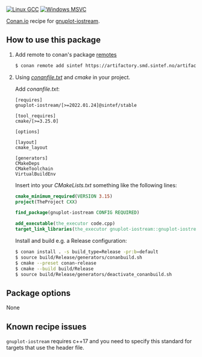 [![Linux GCC](https://github.com/sintef-ocean/conan-gnuplot-iostream/workflows/Linux%20GCC/badge.svg)](https://github.com/sintef-ocean/conan-gnuplot-iostream/actions?query=workflow%3A"Linux+GCC")
[![Windows MSVC](https://github.com/sintef-ocean/conan-gnuplot-iostream/workflows/Windows%20MSVC/badge.svg)](https://github.com/sintef-ocean/conan-gnuplot-iostream/actions?query=workflow%3A"Windows+MSVC")

[Conan.io](https://conan.io) recipe for [gnuplot-iostream](https://github.com/dstahlke/gnuplot-iostream).

## How to use this package

1. Add remote to conan's package [remotes](https://docs.conan.io/2/reference/commands/remote.html)

   ```bash
   $ conan remote add sintef https://artifactory.smd.sintef.no/artifactory/api/conan/conan-local
   ```

2. Using [*conanfile.txt*](https://docs.conan.io/2/reference/conanfile_txt.html) and *cmake* in your project.

   Add *conanfile.txt*:

   ```
   [requires]
   gnuplot-iostream/[>=2022.01.24]@sintef/stable

   [tool_requires]
   cmake/[>=3.25.0]

   [options]

   [layout]
   cmake_layout

   [generators]
   CMakeDeps
   CMakeToolchain
   VirtualBuildEnv
   ```
   Insert into your *CMakeLists.txt* something like the following lines:
   ```cmake
   cmake_minimum_required(VERSION 3.15)
   project(TheProject CXX)

   find_package(gnuplot-iostream CONFIG REQUIRED)

   add_executable(the_executor code.cpp)
   target_link_libraries(the_executor gnuplot-iostream::gnuplot-iostream)
   ```
   Install and build e.g. a Release configuration:
   ```bash
   $ conan install . -s build_type=Release -pr:b=default
   $ source build/Release/generators/conanbuild.sh
   $ cmake --preset conan-release
   $ cmake --build build/Release
   $ source build/Release/generators/deactivate_conanbuild.sh
   ```

## Package options

None

## Known recipe issues

`gnuplot-iostream` requires c++17 and you need to specify this standard for targets that
use the header file.
